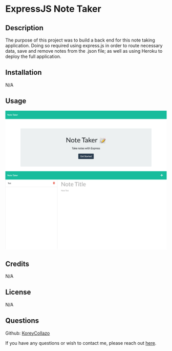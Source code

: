 # ExpressJS Note Taker

## Description
The purpose of this project was to build a back end for this note taking application. Doing so required using express.js in order to route necessary data, save and remove notes from the .json file; as well as using Heroku to deploy the full application.

## Installation
N/A

## Usage

![Note taker welcome page](/public/assets/images/screenshot.png)
![Note taking page](/public/assets/images/screenshot2.png)


## Credits   

N/A
 
## License

N/A

## Questions
Github: [KoreyCollazo](#https://github.com/KoreyCollazo)

If you have any questions or wish to contact me, please reach out [here](Koreycollazo@gmail.com).

